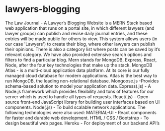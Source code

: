 # lawyers-blogging
The Law Journal - A Lawyer’s Blogging Website is a MERN Stack based web application that runs on a portal site, in which different lawyers (and lawyer groups) can publish and revise daily journal entries, and these entries will be made public for others to view. This system allows users (in our case 'Lawyers') to create their blog, where other lawyers can publish their opinions. There is also a category list where posts can be saved by it’s relevant category. We have also provided extensive search options and filters to find a particular blog.
Mern stands for MongoDB, Express, React, Node, after the four key technologies that make up the stack. 
MongoDB Atlas - is a multi-cloud application data platform. At its core is our fully managed cloud database for modern applications. Atlas is the best way to run MongoDB, the leading non-relational database. 
Mongoose.js -Provides  schema-based solution to model your application data.
Express(.js) - A Node.js framework which provides flexibility and tons of features for our server which is used to handle all types of requests.
React(.js) - Open-source front-end JavaScript library for building user interfaces based on UI components.
Node(.js) - To build scalable network applications.
The following technologies were also used:
MATERIAL-UI - React components for faster and durable web development.
HTML / CSS / Bootstrap - To design beautiful web pages.
Heroku - For deployment of our backend API’s

